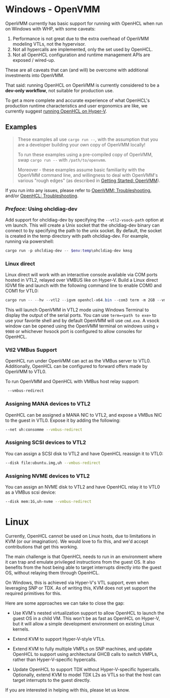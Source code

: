 # Windows - OpenVMM

OpenVMM currently has basic support for running with OpenHCL when run on Windows
with WHP, with some caveats:

1. Performance is not great due to the extra overhead of OpenVMM modeling VTLs,
   not the hypervisor.
2. Not all hypercalls are implemented, only the set used by OpenHCL.
3. Not all OpenHCL configuration and runtime management APIs are exposed / wired-up.

These are all caveats that can (and will) be overcome with additional
investments into OpenVMM.

That said: running OpenHCL on OpenVMM is currently considered to be a **dev-only
workflow**, not suitable for production use.

To get a more complete and accurate experience of what OpenHCL's production
runtime characteristics and user ergonomics are like, we currently suggest
[running OpenHCL on Hyper-V](./hyperv.md).

## Examples

> These examples all use `cargo run --`, with the assumption that you are a
> developer building your own copy of OpenVMM locally!
>
> To run these examples using a pre-compiled copy of OpenVMM, swap `cargo run
> --` with `/path/to/openvmm`.
>
> Moreover - these examples assume basic familiarity with the OpenVMM command
> line, and willingness to deal with OpenVMM's various "rough edges" (as
> described in [Getting Started: OpenVMM](../../openvmm.md#disclaimer)).

If you run into any issues, please refer to
[OpenVMM: Troubleshooting](../../openvmm/troubleshooting.md), and/or
[OpenHCL: Troubleshooting](../troubleshooting.md).

### _Preface:_ Using ohcldiag-dev

Add support for ohcldiag-dev by specifying the `--vtl2-vsock-path` option at vm
launch. This will create a Unix socket that the ohcldiag-dev binary can connect to by
specifying the path to the unix socket. By default, the socket is created in the
temp directory with path ohcldiag-dev. For example, running via powershell:

```powershell
cargo run -p ohcldiag-dev -- $env:temp\ohcldiag-dev kmsg
```

### Linux direct

Linux direct will work with an interactive console available via COM ports
hosted in VTL2, relayed over VMBUS like on Hyper-V. Build a Linux direct IGVM
file and launch with the following command line to enable COM0 and COM1 for
VTL0:

```powershell
cargo run -- --hv --vtl2 --igvm openhcl-x64.bin --com3 term -m 2GB --vmbus-com1-serial term --vmbus-com2-serial term --vtl2-vsock-path $env:temp\ohcldiag-dev
```

This will launch OpenVMM in VTL2 mode using Windows Terminal to display the
output of the serial ports. You can use `term=<path to exe>` to use your
favorite shell and by default OpenVMM will use `cmd.exe`. A vsock window can be
opened using the OpenVMM terminal on windows using `v 9980` or whichever hvsock
port is configured to allow consoles for OpenHCL.

### Vtl2 VMBus Support

OpenHCL run under OpenVMM can act as the VMBus server to VTL0. Additionally,
OpenHCL can be configured to forward offers made by OpenVMM to VTL0.

To run OpenVMM and OpenHCL with VMBus host relay support:

```bash
 --vmbus-redirect
```

### Assigning MANA devices to VTL2

OpenHCL can be assigned a MANA NIC to VTL2, and expose a VMBus NIC to the
guest in VTL0. Expose it by adding the following:

```bash
--net uh:consomme --vmbus-redirect
```

### Assigning SCSI devices to VTL2

You can assign a SCSI disk to VTL2 and have OpenHCL reassign it to VTL0:

```bash
--disk file:ubuntu.img,uh --vmbus-redirect
```

### Assigning NVME devices to VTL2

You can assign an NVME disk to VTL2 and have OpenHCL relay it to VTL0 as a
VMBus scsi device:

```bash
--disk mem:1G,uh-nvme --vmbus-redirect
```

# Linux

Currently, OpenHCL cannot be used on Linux hosts, due to limitations in KVM (or
our imagination). We would love to fix this, and we'd accept contributions that
get this working.

The main challenge is that OpenHCL needs to run in an environment where it can
trap and emulate privileged instructions from the guest OS. It also benefits
from the host being able to target interrupts directly into the guest OS,
without relaying them through OpenHCL.

On Windows, this is achieved via Hyper-V's VTL support, even when leveraging SNP
or TDX. As of writing this, KVM does not yet support the required primitives for
this.

Here are some approaches we can take to close the gap:

* Use KVM's nested virtualization support to allow OpenHCL to launch the guest
  OS in a child VM. This won't be as fast as OpenHCL on Hyper-V, but it will
  allow a simple development environment on existing Linux kernels.

* Extend KVM to support Hyper-V-style VTLs.

* Extend KVM to fully multiple VMPLs on SNP machines, and update OpenHCL to
  support using architectural GHCB calls to switch VMPLs, rather than
  Hyper-V-specific hypercalls.

* Update OpenHCL to support TDX without Hyper-V-specific hypercalls. Optionally,
  extend KVM to model TDX L2s as VTLs so that the host can target interrupts
  to the guest directly.

If you are interested in helping with this, please let us know.

